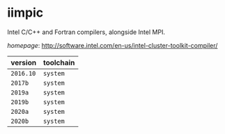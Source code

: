 # iimpic

Intel C/C++ and Fortran compilers, alongside Intel MPI.

*homepage*: <http://software.intel.com/en-us/intel-cluster-toolkit-compiler/>

version | toolchain
--------|----------
``2016.10`` | ``system``
``2017b`` | ``system``
``2019a`` | ``system``
``2019b`` | ``system``
``2020a`` | ``system``
``2020b`` | ``system``
